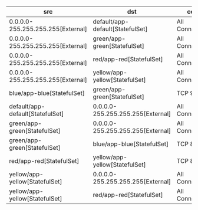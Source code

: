 | src | dst | conn | network | 
|-----|-----|------|------|
| 0.0.0.0-255.255.255.255[External] | default/app-default[StatefulSet] | All Connections | pod-network | 
| 0.0.0.0-255.255.255.255[External] | green/app-green[StatefulSet] | All Connections | colored-bg | 
| 0.0.0.0-255.255.255.255[External] | red/app-red[StatefulSet] | All Connections | colored-ry | 
| 0.0.0.0-255.255.255.255[External] | yellow/app-yellow[StatefulSet] | All Connections | colored-ry | 
| blue/app-blue[StatefulSet] | green/app-green[StatefulSet] | TCP 9090 | colored-bg | 
| default/app-default[StatefulSet] | 0.0.0.0-255.255.255.255[External] | All Connections | pod-network | 
| green/app-green[StatefulSet] | 0.0.0.0-255.255.255.255[External] | All Connections | colored-bg | 
| green/app-green[StatefulSet] | blue/app-blue[StatefulSet] | TCP 8000 | colored-bg | 
| red/app-red[StatefulSet] | yellow/app-yellow[StatefulSet] | TCP 8080 | colored-ry | 
| yellow/app-yellow[StatefulSet] | 0.0.0.0-255.255.255.255[External] | All Connections | colored-ry | 
| yellow/app-yellow[StatefulSet] | red/app-red[StatefulSet] | All Connections | colored-ry | 
